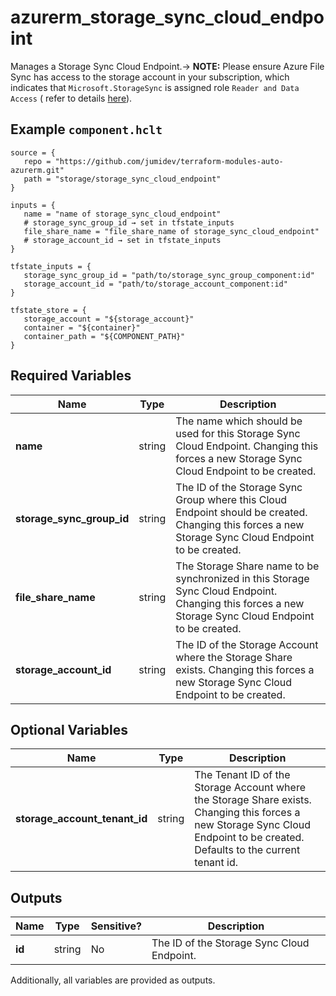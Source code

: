 # azurerm_storage_sync_cloud_endpoint

Manages a Storage Sync Cloud Endpoint.-> **NOTE:** Please ensure Azure File Sync has access to the storage account in your subscription, which indicates that `Microsoft.StorageSync` is assigned role `Reader and Data Access` ( refer to details [here](https://docs.microsoft.com/azure/storage/files/storage-sync-files-troubleshoot?tabs=portal1%2Cazure-portal#common-troubleshooting-steps)).

## Example `component.hclt`

```hcl
source = {
   repo = "https://github.com/jumidev/terraform-modules-auto-azurerm.git"   
   path = "storage/storage_sync_cloud_endpoint"   
}

inputs = {
   name = "name of storage_sync_cloud_endpoint"   
   # storage_sync_group_id → set in tfstate_inputs
   file_share_name = "file_share_name of storage_sync_cloud_endpoint"   
   # storage_account_id → set in tfstate_inputs
}

tfstate_inputs = {
   storage_sync_group_id = "path/to/storage_sync_group_component:id"   
   storage_account_id = "path/to/storage_account_component:id"   
}

tfstate_store = {
   storage_account = "${storage_account}"   
   container = "${container}"   
   container_path = "${COMPONENT_PATH}"   
}

```

## Required Variables

| Name | Type |  Description |
| ---- | --------- |  ----------- |
| **name** | string |  The name which should be used for this Storage Sync Cloud Endpoint. Changing this forces a new Storage Sync Cloud Endpoint to be created. | 
| **storage_sync_group_id** | string |  The ID of the Storage Sync Group where this Cloud Endpoint should be created. Changing this forces a new Storage Sync Cloud Endpoint to be created. | 
| **file_share_name** | string |  The Storage Share name to be synchronized in this Storage Sync Cloud Endpoint. Changing this forces a new Storage Sync Cloud Endpoint to be created. | 
| **storage_account_id** | string |  The ID of the Storage Account where the Storage Share exists. Changing this forces a new Storage Sync Cloud Endpoint to be created. | 

## Optional Variables

| Name | Type |  Description |
| ---- | --------- |  ----------- |
| **storage_account_tenant_id** | string |  The Tenant ID of the Storage Account where the Storage Share exists. Changing this forces a new Storage Sync Cloud Endpoint to be created. Defaults to the current tenant id. | 



## Outputs

| Name | Type | Sensitive? | Description |
| ---- | ---- | --------- | --------- |
| **id** | string | No  | The ID of the Storage Sync Cloud Endpoint. | 

Additionally, all variables are provided as outputs.
